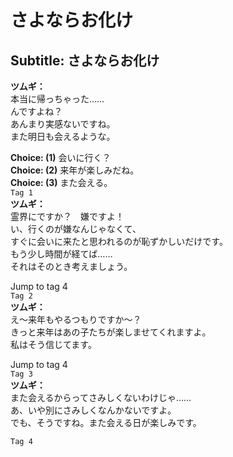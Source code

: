 # さよならお化け

  
## Subtitle: さよならお化け
  
**ツムギ：**  
本当に帰っちゃった……  
んですよね？  
あんまり実感ないですね。  
また明日も会えるような。  
  
**Choice: (1)**  会いに行く？  
**Choice: (2)**  来年が楽しみだね。  
**Choice: (3)**  また会える。  
`Tag 1`  
**ツムギ：**  
霊界にですか？　嫌ですよ！  
い、行くのが嫌なんじゃなくて、  
すぐに会いに来たと思われるのが恥ずかしいだけです。  
もう少し時間が経てば……  
それはそのとき考えましょう。  
  
Jump to tag 4  
`Tag 2`  
**ツムギ：**  
え～来年もやるつもりですか～？  
きっと来年はあの子たちが楽しませてくれますよ。  
私はそう信じてます。  
  
Jump to tag 4  
`Tag 3`  
**ツムギ：**  
また会えるからってさみしくないわけじゃ……  
あ、いや別にさみしくなんかないですよ。  
でも、そうですね。また会える日が楽しみです。  
  
`Tag 4`  
